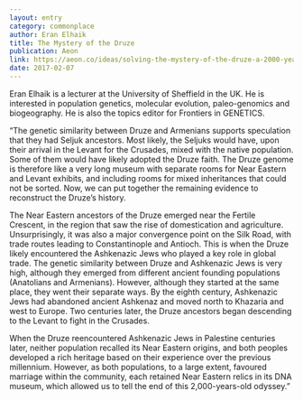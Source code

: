 ```yaml
---
layout: entry
category: commonplace
author: Eran Elhaik
title: The Mystery of the Druze
publication: Aeon
link: https://aeon.co/ideas/solving-the-mystery-of-the-druze-a-2000-year-old-odyssey
date: 2017-02-07
---
```


Eran Elhaik is a lecturer at the University of Sheffield in the UK. He is interested in population genetics, molecular evolution, paleo-genomics and biogeography. He is also the topics editor for Frontiers in GENETICS.

“The genetic similarity between Druze and Armenians supports speculation that they had Seljuk ancestors. Most likely, the Seljuks would have, upon their arrival in the Levant for the Crusades, mixed with the native population. Some of them would have likely adopted the Druze faith. The Druze genome is therefore like a very long museum with separate rooms for Near Eastern and Levant exhibits, and including rooms for mixed inheritances that could not be sorted. Now, we can put together the remaining evidence to reconstruct the Druze’s history.

The Near Eastern ancestors of the Druze emerged near the Fertile Crescent, in the region that saw the rise of domestication and agriculture. Unsurprisingly, it was also a major convergence point on the Silk Road, with trade routes leading to Constantinople and Antioch. This is when the Druze likely encountered the Ashkenazic Jews who played a key role in global trade. The genetic similarity between Druze and Ashkenazic Jews is very high, although they emerged from different ancient founding populations (Anatolians and Armenians). However, although they started at the same place, they went their separate ways. By the eighth century, Ashkenazic Jews had abandoned ancient Ashkenaz and moved north to Khazaria and west to Europe. Two centuries later, the Druze ancestors began descending to the Levant to fight in the Crusades.

When the Druze reencountered Ashkenazic Jews in Palestine centuries later, neither population recalled its Near Eastern origins, and both peoples developed a rich heritage based on their experience over the previous millennium. However, as both populations, to a large extent, favoured marriage within the community, each retained Near Eastern relics in its DNA museum, which allowed us to tell the end of this 2,000-years-old odyssey.”